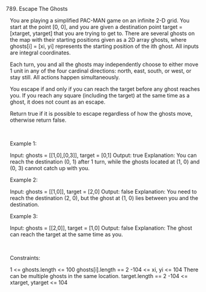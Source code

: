 789. Escape The Ghosts

You are playing a simplified PAC-MAN game on an infinite 2-D grid. You start at the point [0, 0], and you are given a destination point target = [xtarget, ytarget] that you are trying to get to. There are several ghosts on the map with their starting positions given as a 2D array ghosts, where ghosts[i] = [xi, yi] represents the starting position of the ith ghost. All inputs are integral coordinates.

Each turn, you and all the ghosts may independently choose to either move 1 unit in any of the four cardinal directions: north, east, south, or west, or stay still. All actions happen simultaneously.

You escape if and only if you can reach the target before any ghost reaches you. If you reach any square (including the target) at the same time as a ghost, it does not count as an escape.

Return true if it is possible to escape regardless of how the ghosts move, otherwise return false.

 

Example 1:

Input: ghosts = [[1,0],[0,3]], target = [0,1]
Output: true
Explanation: You can reach the destination (0, 1) after 1 turn, while the ghosts located at (1, 0) and (0, 3) cannot catch up with you.


Example 2:

Input: ghosts = [[1,0]], target = [2,0]
Output: false
Explanation: You need to reach the destination (2, 0), but the ghost at (1, 0) lies between you and the destination.


Example 3:

Input: ghosts = [[2,0]], target = [1,0]
Output: false
Explanation: The ghost can reach the target at the same time as you.


 

Constraints:

1 <= ghosts.length <= 100
ghosts[i].length == 2
-104 <= xi, yi <= 104
There can be multiple ghosts in the same location.
target.length == 2
-104 <= xtarget, ytarget <= 104